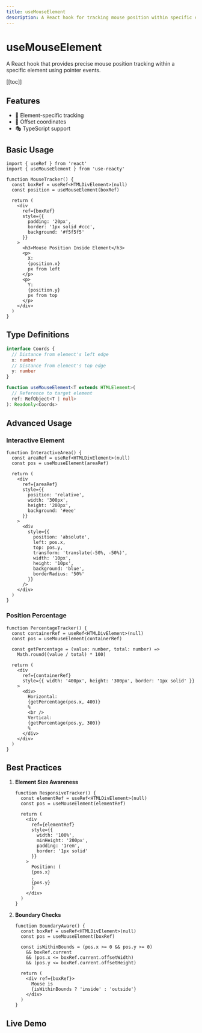 ```yaml
---
title: useMouseElement
description: A React hook for tracking mouse position within specific elements
---
```


# useMouseElement

A React hook that provides precise mouse position tracking within a specific element using pointer events.

[[toc]]

## Features

- 🎯 Element-specific tracking
- 📍 Offset coordinates
- 🎭 TypeScript support

## Basic Usage

```tsx
import { useRef } from 'react'
import { useMouseElement } from 'use-reacty'

function MouseTracker() {
  const boxRef = useRef<HTMLDivElement>(null)
  const position = useMouseElement(boxRef)

  return (
    <div
      ref={boxRef}
      style={{
        padding: '20px',
        border: '1px solid #ccc',
        background: '#f5f5f5'
      }}
    >
      <h3>Mouse Position Inside Element</h3>
      <p>
        X:
        {position.x}
        px from left
      </p>
      <p>
        Y:
        {position.y}
        px from top
      </p>
    </div>
  )
}
```

## Type Definitions

```typescript
interface Coords {
  // Distance from element's left edge
  x: number
  // Distance from element's top edge
  y: number
}

function useMouseElement<T extends HTMLElement>(
  // Reference to target element
  ref: RefObject<T | null>
): Readonly<Coords>
```

## Advanced Usage

### Interactive Element

```tsx
function InteractiveArea() {
  const areaRef = useRef<HTMLDivElement>(null)
  const pos = useMouseElement(areaRef)

  return (
    <div
      ref={areaRef}
      style={{
        position: 'relative',
        width: '300px',
        height: '200px',
        background: '#eee'
      }}
    >
      <div
        style={{
          position: 'absolute',
          left: pos.x,
          top: pos.y,
          transform: 'translate(-50%, -50%)',
          width: '10px',
          height: '10px',
          background: 'blue',
          borderRadius: '50%'
        }}
      />
    </div>
  )
}
```

### Position Percentage

```tsx
function PercentageTracker() {
  const containerRef = useRef<HTMLDivElement>(null)
  const pos = useMouseElement(containerRef)

  const getPercentage = (value: number, total: number) =>
    Math.round((value / total) * 100)

  return (
    <div
      ref={containerRef}
      style={{ width: '400px', height: '300px', border: '1px solid' }}
    >
      <div>
        Horizontal:
        {getPercentage(pos.x, 400)}
        %
        <br />
        Vertical:
        {getPercentage(pos.y, 300)}
        %
      </div>
    </div>
  )
}
```

## Best Practices

1. **Element Size Awareness**

   ```tsx
   function ResponsiveTracker() {
     const elementRef = useRef<HTMLDivElement>(null)
     const pos = useMouseElement(elementRef)

     return (
       <div
         ref={elementRef}
         style={{
           width: '100%',
           minHeight: '200px',
           padding: '1rem',
           border: '1px solid'
         }}
       >
         Position: (
         {pos.x}
         ,
         {pos.y}
         )
       </div>
     )
   }
   ```

2. **Boundary Checks**

   ```tsx
   function BoundaryAware() {
     const boxRef = useRef<HTMLDivElement>(null)
     const pos = useMouseElement(boxRef)

     const isWithinBounds = (pos.x >= 0 && pos.y >= 0)
       && boxRef.current
       && (pos.x <= boxRef.current.offsetWidth)
       && (pos.y <= boxRef.current.offsetHeight)

     return (
       <div ref={boxRef}>
         Mouse is
         {isWithinBounds ? 'inside' : 'outside'}
       </div>
     )
   }
   ```

## Live Demo

<div>
<div ref="demo"></div>
</div>

<script setup>
import { createElement } from 'react'
import { createRoot } from 'react-dom/client'
import { ref, onMounted } from 'vue'
import UseMouseElement from './demo.tsx'

const demo = ref()

onMounted(() => {
  const root = createRoot(demo.value)
  root.render(createElement(UseMouseElement, {}, null))
})
</script>
